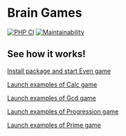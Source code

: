 # Brain Games

[![PHP CI](https://github.com/yarncat/php-project-lvl1/workflows/PHP%20CI/badge.svg)](https://github.com/yarncat/php-project-lvl1/actions)
[![Maintainability](https://api.codeclimate.com/v1/badges/a99a88d28ad37a79dbf6/maintainability)](https://codeclimate.com/github/codeclimate/codeclimate/maintainability)

## See how it works!

[Install package and start Even game](https://asciinema.org/a/Mp0vUpnoRVuxuGm4Z1umiYG9C)  

[Launch examples of Calc game](https://asciinema.org/a/jS1cV3oBRRQRsDZd0cEjgIHDK)  

[Launch examples of Gcd game](https://asciinema.org/a/in0YIeU98vJrLOqoggK2gLVui)  

[Launch examples of Progression game](https://asciinema.org/a/yiUTjCbzWVKypBWubd04f15xy)  

[Launch examples of Prime game](https://asciinema.org/a/UDhUV0Co9SacB73ddErdjd3OO)